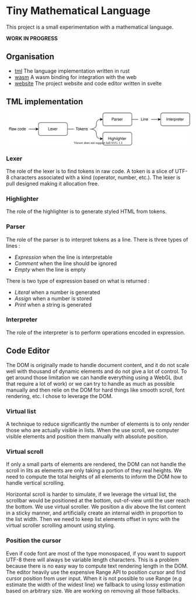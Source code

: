 # Tiny Mathematical Language

This project is a small experimentation with a mathematical language.

**WORK IN PROGRESS**

## Organisation

- [tml](./tml) The language implementation written in rust
- [wasm](./wasm) A wasm binding for integration with the web
- [website](./website) The project website and code editor written in svelte

## TML implementation

![Implementation pipeline](./doc/pipeline.drawio.svg)

### Lexer

The role of the lexer is to find tokens in raw code. A token is a slice of UTF-8
characters associated with a kind (operator, number, etc.). The lexer is pull
designed making it allocation free.

### Highlighter

The role of the highlighter is to generate styled HTML from tokens.

### Parser

The role of the parser is to interpret tokens as a line. There is three types of
lines :

- _Expression_ when the line is interpretable
- _Comment_ when the line should be ignored
- _Empty_ when the line is empty

There is two type of expression based on what is returned :

- _Literal_ when a number is generated
- _Assign_ when a number is stored
- _Print_ when a string is generated

### Interpreter

The role of the interpreter is to perform operations encoded in expression.

## Code Editor

The DOM is originally made to handle document content, and it do not scale well
with thousand of dynamic elements and do not give a lot of control. To get
around those limitation we can handle everything using a WebGL (but that require
a lot of work) or we can try to handle as much as possible manually and then
relie on the DOM for hard things like smooth scroll, font rendering, etc. I
chose to leverage the DOM.

### Virtual list

A technique to reduce significantly the number of elements is to only render
those who are actually visible in lists. When the use scroll, we computer
visible elements and position them manually with absolute position.

### Virtual scroll

If only a small parts of elements are rendered, the DOM can not handle the
scroll in lits as elements are only taking a portion of they real heights. We
need to compute the total heights of all elements to inform the DOM how to
handle vertical scrolling.

Horizontal scroll is harder to simulate, if we leverage the virtual list, the
scrollbar would be positioned at the bottom, out-of-view until the user reach
the bottom. We use virtual scroller. We position a div above the list content in
a sticky manner, and artificially create an internal width in proportion to the
list width. Then we need to keep list elements offset in sync with the virtual
scroller scrolling amount using styling.

### Position the cursor

Even if code font are most of the type monospaced, if you want to support UTF-8
there will always be variable length characters. This is a problem because there
is no easy way to compute text rendering length in the DOM. The editor heavily
use the expensive Range API to position cursor and find cursor position from
user input. When it is not possible to use Range (e.g estimate the width of the
widest line) we fallback to using lossy estimation based on arbitrary size. We
are working on removing all those fallbacks.
